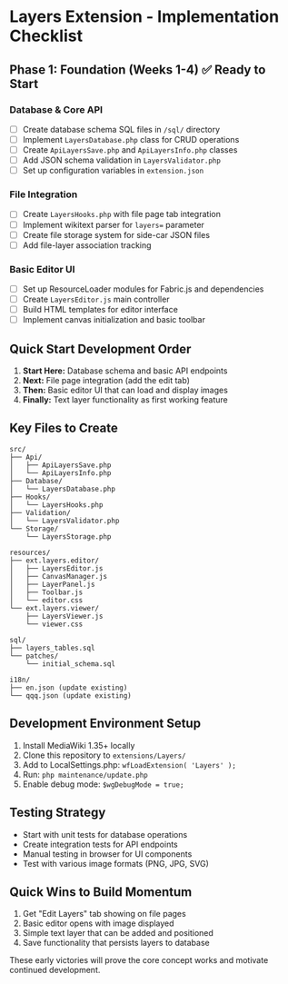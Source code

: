 # Layers Extension - Implementation Checklist

## Phase 1: Foundation (Weeks 1-4) ✅ Ready to Start

### Database & Core API
- [ ] Create database schema SQL files in `/sql/` directory
- [ ] Implement `LayersDatabase.php` class for CRUD operations  
- [ ] Create `ApiLayersSave.php` and `ApiLayersInfo.php` classes
- [ ] Add JSON schema validation in `LayersValidator.php`
- [ ] Set up configuration variables in `extension.json`

### File Integration
- [ ] Create `LayersHooks.php` with file page tab integration
- [ ] Implement wikitext parser for `layers=` parameter
- [ ] Create file storage system for side-car JSON files
- [ ] Add file-layer association tracking

### Basic Editor UI
- [ ] Set up ResourceLoader modules for Fabric.js and dependencies
- [ ] Create `LayersEditor.js` main controller
- [ ] Build HTML templates for editor interface
- [ ] Implement canvas initialization and basic toolbar

## Quick Start Development Order

1. **Start Here:** Database schema and basic API endpoints
2. **Next:** File page integration (add the edit tab)
3. **Then:** Basic editor UI that can load and display images
4. **Finally:** Text layer functionality as first working feature

## Key Files to Create

```
src/
├── Api/
│   ├── ApiLayersSave.php
│   └── ApiLayersInfo.php
├── Database/
│   └── LayersDatabase.php
├── Hooks/
│   └── LayersHooks.php
├── Validation/
│   └── LayersValidator.php
└── Storage/
    └── LayersStorage.php

resources/
├── ext.layers.editor/
│   ├── LayersEditor.js
│   ├── CanvasManager.js
│   ├── LayerPanel.js
│   ├── Toolbar.js
│   └── editor.css
└── ext.layers.viewer/
    ├── LayersViewer.js
    └── viewer.css

sql/
├── layers_tables.sql
└── patches/
    └── initial_schema.sql

i18n/
├── en.json (update existing)
└── qqq.json (update existing)
```

## Development Environment Setup

1. Install MediaWiki 1.35+ locally
2. Clone this repository to `extensions/Layers/`
3. Add to LocalSettings.php: `wfLoadExtension( 'Layers' );`
4. Run: `php maintenance/update.php`
5. Enable debug mode: `$wgDebugMode = true;`

## Testing Strategy

- Start with unit tests for database operations
- Create integration tests for API endpoints  
- Manual testing in browser for UI components
- Test with various image formats (PNG, JPG, SVG)

## Quick Wins to Build Momentum

1. Get "Edit Layers" tab showing on file pages
2. Basic editor opens with image displayed
3. Simple text layer that can be added and positioned
4. Save functionality that persists layers to database

These early victories will prove the core concept works and motivate continued development.
